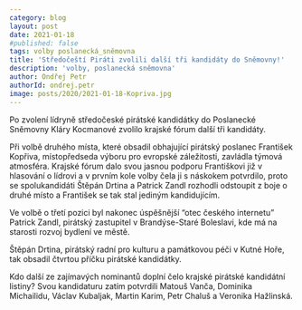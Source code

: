 ```yaml
---
category: blog
layout: post
date: 2021-01-18
#published: false
tags: volby poslanecká_sněmovna
title: 'Středočeští Piráti zvolili další tři kandidáty do Sněmovny!'
description: 'volby, poslanecká sněmovna'
author: Ondřej Petr
authorId: ondrej.petr
image: posts/2020/2021-01-18-Kopriva.jpg
---
```


Po zvolení lídryně středočeské pirátské kandidátky do Poslanecké Sněmovny Kláry Kocmanové zvolilo krajské fórum další tři kandidáty.

Při volbě druhého místa, které obsadil obhajující pirátský poslanec František Kopřiva, místopředseda výboru pro evropské záležitosti, zavládla týmová atmosféra. Krajské fórum dalo svou jasnou podporu Františkovi již v hlasování o lídrovi a v prvním kole volby čela ji s náskokem potvrdilo, proto se spolukandidáti Štěpán Drtina a Patrick Zandl rozhodli odstoupit z boje o druhé místo a František se tak stal jediným kandidujícím. 

Ve volbě o třetí pozici byl nakonec úspěšnější “otec českého internetu” Patrick Zandl, pirátský zastupitel v Brandýse-Staré Boleslavi, kde má na starosti rozvoj bydlení ve městě.

Štěpán Drtina, pirátský radní pro kulturu a památkovou péči v Kutné Hoře, tak obsadil čtvrtou příčku pirátské kandidátky.

Kdo další ze zajímavých nominantů doplní čelo krajské pirátské kandidátní listiny? Svou kandidaturu zatím potvrdili Matouš Vanča, Dominika Michailidu, Václav Kubaljak, Martin Karim, Petr Chaluš a Veronika Hažlinská.  
